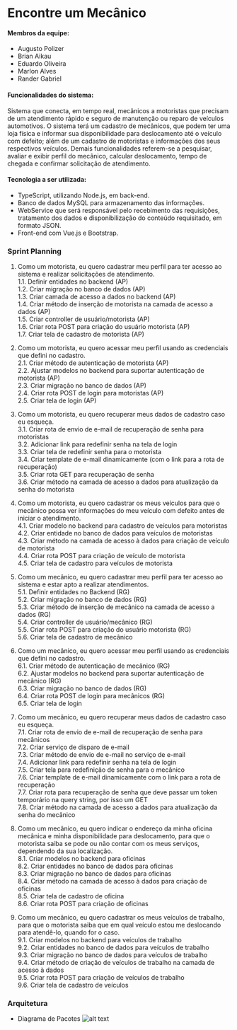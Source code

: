 # Encontre um Mecânico

#### Membros da equipe:
- Augusto Polizer
- Brian Aikau
- Eduardo Oliveira
- Marlon Alves
- Rander Gabriel

#### Funcionalidades do sistema:
Sistema que conecta, em tempo real, mecânicos a motoristas que precisam de um atendimento rápido e seguro de manutenção ou reparo de veículos automotivos. O sistema terá um cadastro de mecânicos, que podem ter uma loja física e informar sua disponibilidade para deslocamento até o veículo com defeito; além de um cadastro de motoristas e informações dos seus respectivos veículos. Demais funcionalidades referem-se a pesquisar, avaliar e exibir perfil do mecânico, calcular deslocamento, tempo de chegada e confirmar solicitação de atendimento.

#### Tecnologia a ser utilizada:
- TypeScript, utilizando Node.js, em back-end.
- Banco de dados MySQL para armazenamento das informações. 
- WebService que será responsável pelo recebimento das requisições, tratamento dos dados e disponibilização do conteúdo requisitado, em formato JSON.
- Front-end com Vue.js e Bootstrap.

### Sprint Planning

1. Como um motorista, eu quero cadastrar meu perfil para ter acesso ao sistema e realizar solicitações de atendimento.<br>
1.1. Definir entidades no backend (AP) <br> 
1.2. Criar migração no banco de dados (AP) <br> 
1.3. Criar camada de acesso a dados no backend (AP) <br>
1.4. Criar método de inserção de motorista na camada de acesso a dados (AP)<br> 
1.5. Criar controller de usuário/motorista (AP) <br> 
1.6. Criar rota POST para criação do usuário motorista (AP) <br> 
1.7. Criar tela de cadastro de motorista (AP) <br> 

2. Como um motorista, eu quero acessar meu perfil usando as credenciais que defini no cadastro.<br>
2.1. Criar método de autenticação de motorista (AP) <br> 
2.2. Ajustar modelos no backend para suportar autenticação de motorista (AP) <br> 
2.3. Criar migração no banco de dados (AP) <br>
2.4. Criar rota POST de login para motoristas (AP)<br>
2.5. Criar tela de login (AP) <br> 

3. Como um motorista, eu quero recuperar meus dados de cadastro caso eu esqueça.<br>
3.1. Criar rota de envio de e-mail de recuperação de senha para motoristas<br>
3.2. Adicionar link para redefinir senha na tela de login<br>
3.3. Criar tela de redefinir senha para o motorista<br>
3.4. Criar template de e-mail dinamicamente (com o link para a rota de recuperação)<br>
3.5. Criar rota GET para recuperação de senha <br>
3.6. Criar método na camada de acesso a dados para atualização da senha do motorista <br>

4. Como um motorista, eu quero cadastrar os meus veículos para que o mecânico possa ver informações do meu veículo com defeito antes de iniciar o atendimento.<br>
4.1. Criar modelo no backend para cadastro de veículos para motoristas  <br>
4.2. Criar entidade no banco de dados para veículos de motoristas<br>
4.3. Criar método na camada de acesso à dados para criação de veículo de motorista<br>
4.4. Criar rota POST para criação de veículo de motorista<br>
4.5. Criar tela de cadastro para veículos de motorista <br>

5. Como um mecânico, eu quero cadastrar meu perfil para ter acesso ao sistema e estar apto a realizar atendimentos.<br>
5.1. Definir entidades no Backend (RG) <br>
5.2. Criar migração no banco de dados (RG) <br>
5.3. Criar método de inserção de mecânico na camada de acesso a dados (RG) <br>
5.4. Criar controller de usuário/mecânico (RG) <br>
5.5. Criar rota POST para criação do usuário motorista (RG) <br>
5.6. Criar tela de cadastro de mecânico  <br>

6. Como um mecânico, eu quero acessar meu perfil usando as credenciais que defini no cadastro. <br>
6.1. Criar método de autenticação de mecânico (RG) <br>
6.2. Ajustar modelos no backend para suportar autenticação de mecânico (RG) <br>
6.3. Criar migração no banco de dados (RG) <br>
6.4. Criar rota POST de login para mecânicos (RG) <br>
6.5. Criar tela de login <br>

7. Como um mecânico, eu quero recuperar meus dados de cadastro caso eu esqueça.<br>
7.1. Criar rota de envio de e-mail de recuperação de senha para mecânicos<br>
7.2. Criar serviço de disparo de e-mail<br>
7.3. Criar método de envio de e-mail no serviço de e-mail <br>
7.4. Adicionar link para redefinir senha na tela de login <br>
7.5. Criar tela para redefinição de senha para o mecânico<br>
7.6. Criar template de e-mail dinamicamente com o link para a rota de recuperação <br>
7.7. Criar rota para recuperação de senha que deve passar um token temporário na query string, por isso um GET <br>
7.8. Criar método na camada de acesso a dados para atualização da senha do mecânico <br>

8. Como um mecânico, eu quero indicar o endereço da minha oficina mecânica e minha disponibilidade para deslocamento, para que o motorista saiba se pode ou não contar com os meus serviços, dependendo da sua localização.<br>
8.1. Criar modelos no backend para oficinas<br>
8.2. Criar entidades no banco de dados para oficinas <br>
8.3. Criar migração no banco de dados para oficinas<br>
8.4. Criar método na camada de acesso à dados para criação de oficinas<br>
8.5. Criar tela de cadastro de oficina<br>
8.6. Criar rota POST para criação de oficinas<br>

9. Como um mecânico, eu quero cadastrar os meus veículos de trabalho, para que o motorista saiba que em qual veículo estou me deslocando para atendê-lo, quando for o caso.<br>
9.1. Criar modelos no backend para veículos de trabalho <br>
9.2. Criar entidades no banco de dados para veículos de trabalho<br>
9.3. Criar migração no banco de dados para veículos de trabalho<br>
9.4. Criar método de criação de veículos de trabalho na camada de acesso à dados <br>
9.5. Criar rota POST para criação de veículos de trabalho <br>
9.6. Criar tela de cadastro de veículos<br>

### Arquitetura
- Diagrama de Pacotes
![alt text](https://uploaddeimagens.com.br/images/002/536/543/full/DiagramadePacotesArquitetura.png)

